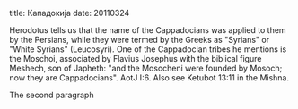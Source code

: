 title: Кападокија
date: 20110324

Herodotus tells us that the name of the Cappadocians was applied to them by the Persians, while they were termed by the Greeks as "Syrians" or "White Syrians" (Leucosyri). One of the Cappadocian tribes he mentions is the Moschoi, associated by Flavius Josephus with the biblical figure Meshech, son of Japheth: "and the Mosocheni were founded by Mosoch; now they are Cappadocians". AotJ I:6. Also see Ketubot 13:11 in the Mishna.

The second paragraph
